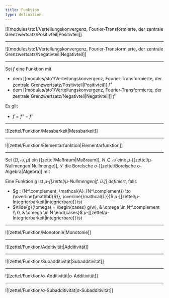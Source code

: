 ```yaml
---
title: Funktion
type: definition
---
```


![[modules/sto1/Verteilungskonvergenz, Fourier-Transformierte, der zentrale Grenzwertsatz/Positivteil|Positivteil]]

---

![[modules/sto1/Verteilungskonvergenz, Fourier-Transformierte, der zentrale Grenzwertsatz/Negativteil|Negativteil]]

---

Sei $f$ eine Funktion mit
- dem [[modules/sto1/Verteilungskonvergenz, Fourier-Transformierte, der zentrale Grenzwertsatz/Positivteil|Positivteil]] $f^+$
- dem [[modules/sto1/Verteilungskonvergenz, Fourier-Transformierte, der zentrale Grenzwertsatz/Negativteil|Negativteil]] $f^-$

Es gilt
- $f = f^+ - f^-$

---

![[zettel/Funktion/Messbarkeit|Messbarkeit]]

---

![[zettel/Funktion/Elementarfunktion|Elementarfunktion]]

---

Sei $(\Omega, \mathcal{A}, \mu)$ ein [[zettel/Maßraum|Maßraum]], $N \in \mathcal{A}$ eine $\mu$-[[zettel/μ-Nullmengen|Nullmenge]], $\mathcal{L}$ die Borelsche $\sigma$-[[zettel/Borelsche σ-Algebra|Algebra]]  mit

Eine Funktion $g$ ist *$\mu$-[[zettel/μ-Nullmengen|f. ü.]] definiert*, falls
- $g : (N^\complement, \mathcal{A}_{N^\complement}) \to (\overline{\mathbb{R}}, \overline{\mathcal{L}})$ $\mu$-[[zettel/μ-Integrierbarkeit|integrierbare]] ist
- $\tilde{g}(\omega) = \begin{cases} g(w), & \omega \in N^\complement \\ 0, & \omega \in N \end{cases}$ $\mu$-[[zettel/μ-Integrierbarkeit|integrierbare]] ist

---

![[zettel/Funktion/Monotonie|Monotonie]]

---

![[zettel/Funktion/Additivität|Additivität]]

---

![[zettel/Funktion/Subadditivität|Subadditivität]]

---

![[zettel/Funktion/σ-Additivität|σ-Additivität]]

---

![[zettel/Funktion/σ-Subadditivität|σ-Subadditivität]]